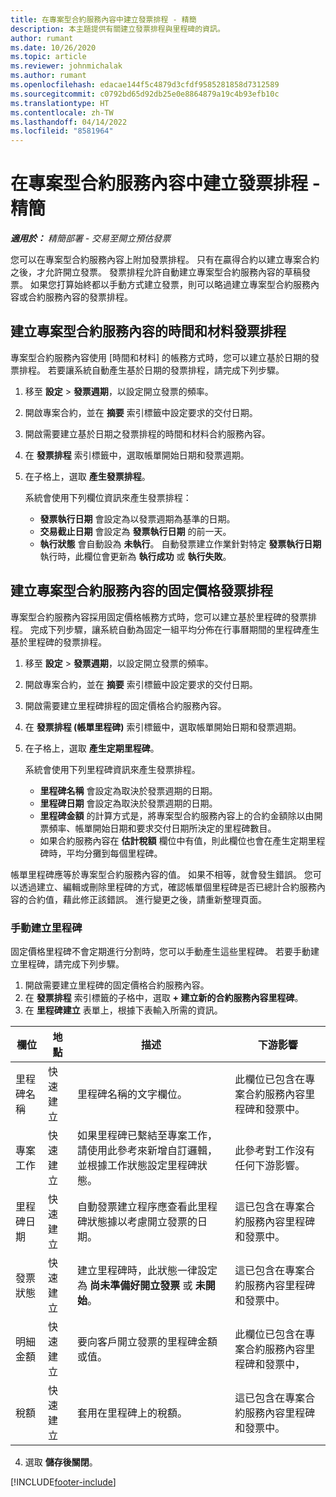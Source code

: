 ```yaml
---
title: 在專案型合約服務內容中建立發票排程 - 精簡
description: 本主題提供有關建立發票排程與里程碑的資訊。
author: rumant
ms.date: 10/26/2020
ms.topic: article
ms.reviewer: johnmichalak
ms.author: rumant
ms.openlocfilehash: edacae144f5c4879d3cfdf9585281858d7312589
ms.sourcegitcommit: c0792bd65d92db25e0e8864879a19c4b93efb10c
ms.translationtype: HT
ms.contentlocale: zh-TW
ms.lasthandoff: 04/14/2022
ms.locfileid: "8581964"
---
```

# <a name="create-invoice-schedules-on-a-project-based-contract-line---lite"></a>在專案型合約服務內容中建立發票排程 - 精簡

_**適用於：** 精簡部署 - 交易至開立預估發票_

您可以在專案型合約服務內容上附加發票排程。 只有在贏得合約以建立專案合約之後，才允許開立發票。 發票排程允許自動建立專案型合約服務內容的草稿發票。 如果您打算始終都以手動方式建立發票，則可以略過建立專案型合約服務內容或合約服務內容的發票排程。

## <a name="create-a-time-and-material-invoice-schedule-for-a-project-based-contract-line"></a>建立專案型合約服務內容的時間和材料發票排程

專案型合約服務內容使用 [時間和材料] 的帳務方式時，您可以建立基於日期的發票排程。 若要讓系統自動產生基於日期的發票排程，請完成下列步驟。

1. 移至 **設定** > **發票週期**，以設定開立發票的頻率。
2. 開啟專案合約，並在 **摘要** 索引標籤中設定要求的交付日期。
3. 開啟需要建立基於日期之發票排程的時間和材料合約服務內容。 
4. 在 **發票排程** 索引標籤中，選取帳單開始日期和發票週期。 
5. 在子格上，選取 **產生發票排程**。

    系統會使用下列欄位資訊來產生發票排程：

    - **發票執行日期** 會設定為以發票週期為基準的日期。
    - **交易截止日期** 會設定為 **發票執行日期** 的前一天。
    - **執行狀態** 會自動設為 **未執行**。 自動發票建立作業針對特定 **發票執行日期** 執行時，此欄位會更新為 **執行成功** 或 **執行失敗**。

## <a name="create-a-fixed-price-invoice-schedule-for-a-project-based-contract-line"></a>建立專案型合約服務內容的固定價格發票排程

專案型合約服務內容採用固定價格帳務方式時，您可以建立基於里程碑的發票排程。 完成下列步驟，讓系統自動為固定一組平均分佈在行事曆期間的里程碑產生基於里程碑的發票排程。

1. 移至 **設定** > **發票週期**，以設定開立發票的頻率。
2. 開啟專案合約，並在 **摘要** 索引標籤中設定要求的交付日期。
3. 開啟需要建立里程碑排程的固定價格合約服務內容。 
4. 在 **發票排程 (帳單里程碑)** 索引標籤中，選取帳單開始日期和發票週期。 
5. 在子格上，選取 **產生定期里程碑**。

    系統會使用下列里程碑資訊來產生發票排程。

    - **里程碑名稱** 會設定為取決於發票週期的日期。
    - **里程碑日期** 會設定為取決於發票週期的日期。
    - **里程碑金額** 的計算方式是，將專案型合約服務內容上的合約金額除以由開票頻率、帳單開始日期和要求交付日期所決定的里程碑數目。
    - 如果合約服務內容在 **估計稅額** 欄位中有值，則此欄位也會在產生定期里程碑時，平均分攤到每個里程碑。

帳單里程碑應等於專案型合約服務內容的值。 如果不相等，就會發生錯誤。 您可以透過建立、編輯或刪除里程碑的方式，確認帳單個里程碑是否已總計合約服務內容的合約值，藉此修正該錯誤。 進行變更之後，請重新整理頁面。

### <a name="manually-create-milestones"></a>手動建立里程碑

固定價格里程碑不會定期進行分割時，您可以手動產生這些里程碑。 若要手動建立里程碑，請完成下列步驟。

1. 開啟需要建立里程碑的固定價格合約服務內容。 
2. 在 **發票排程** 索引標籤的子格中，選取 **+ 建立新的合約服務內容里程碑**。
3. 在 **里程碑建立** 表單上，根據下表輸入所需的資訊。 

| 欄位 | 地點 | 描述 | 下游影響 |
| --- | --- | --- | --- |
| 里程碑名稱 | 快速建立 | 里程碑名稱的文字欄位。 | 此欄位已包含在專案合約服務內容里程碑和發票中。 |
| 專案工作 | 快速建立 | 如果里程碑已繫結至專案工作，請使用此參考來新增自訂邏輯，並根據工作狀態設定里程碑狀態。 | 此參考對工作沒有任何下游影響。 |
| 里程碑日期 | 快速建立 | 自動發票建立程序應查看此里程碑狀態據以考慮開立發票的日期。 | 這已包含在專案合約服務內容里程碑和發票中。 |
| 發票狀態 | 快速建立 | 建立里程碑時，此狀態一律設定為 **尚未準備好開立發票** 或 **未開始**。 | 這已包含在專案合約服務內容里程碑和發票中。 |
| 明細金額 | 快速建立 | 要向客戶開立發票的里程碑金額或值。 | 此欄位已包含在專案合約服務內容里程碑和發票中， |
| 稅額 | 快速建立 | 套用在里程碑上的稅額。 | 這已包含在專案合約服務內容里程碑和發票中。 |

4. 選取 **儲存後關閉**。


[!INCLUDE[footer-include](../../includes/footer-banner.md)]